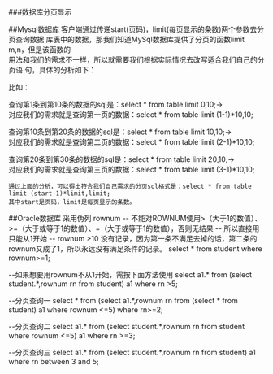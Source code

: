 ###数据库分页显示

##Mysql数据库
	客户端通过传递start(页码)，limit(每页显示的条数)两个参数去分页查询数据    库表中的数据，那我们知道MySql数据库提供了分页的函数limit m,n，但是该函数的    
用法和我们的需求不一样，所以就需要我们根据实际情况去改写适合我们自己的分页语       句，具体的分析如下：  

比如：

查询第1条到第10条的数据的sql是：select * from table limit 0,10;->  
对应我们的需求就是查询第一页的数据：select * from table limit (1-1)*10,10;

查询第10条到第20条的数据的sql是：select * from table limit 10,10;->  
对应我们的需求就是查询第二页的数据：select * from table limit (2-1)*10,10;

查询第20条到第30条的数据的sql是：select * from table limit 20,10;->  
对应我们的需求就是查询第三页的数据：select * from table limit (3-1)*10,10;

	通过上面的分析，可以得出符合我们自己需求的分页sql格式是：select * from table limit (start-1)*limit,limit;   
	其中start是页码，limit是每页显示的条数。
	
##Oracle数据库
	采用伪列 rownum
	-- 不能对ROWNUM使用>（大于1的数值）、>=（大于或等于1的数值）、=（大于或等于1的数值），否则无结果
-- 所以直接用只能从1开始
-- rownum >10 没有记录，因为第一条不满足去掉的话，第二条的rownum又成了1，所以永远没有满足条件的记录。
select * from student where rownum>=1;

--如果想要用rownum不从1开始，需按下面方法使用
select a1.* from (select student.*,rownum rn from student) a1 where rn >5;


--分页查询一
select * from (select a1.*,rownum rn from (select * from student) a1 where rownum <=5) where rn>=2;

--分页查询二
select a1.* from (select student.*,rownum rn from student where rownum <=5) a1 where rn >=3;

--分页查询三
select a1.* from (select student.*,rownum rn from student) a1 where rn between 3 and 5;
